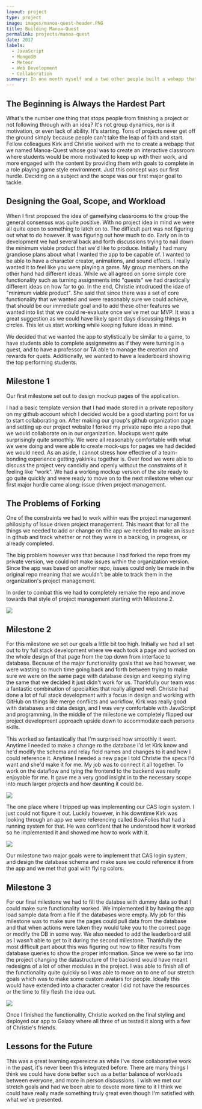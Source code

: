 ```yaml
---
layout: project
type: project
image: images/manoa-quest-header.PNG
title: Building Manoa-Quest
permalink: projects/manoa-quest
date: 2017
labels:
  - JavaScript
  - MongoDB
  - Meteor
  - Web Development
  - Collaboration
summary: In one month myself and a two other people built a webapp that aimed to gameify classrooms in order to encourage students to become motivated with their classwork and engaged.
---
```


## The Beginning is Always the Hardest Part

 What's the number one thing that stops people from finishing a project or not following through with an idea? It's not group dynamics, nor is it motivation, or even lack of ability. It's starting. Tons of projects never get off the ground simply because people can't take the leap of faith and start. Fellow colleagues Kirk and Christie worked with me to create a webapp that we named Manoa-Quest whose goal was to create an interactive classroom where students would be more motivated to keep up with their work, and more engaged with the content by providing them with goals to complete in a role playing game style environment. Just this concept was our first hurdle. Deciding on a subject and the scope was our first major goal to tackle. 

## Designing the Goal, Scope, and Workload

 When I first proposed the idea of gameifying classrooms to the group the general consensus was quite positive. With no project idea in mind we were all quite open to something to latch on to. The difficult part was not figuring out what to do however. It was figuring out how much to do. Early on in to development we had several back and forth discussions trying to nail down the minimum viable product that we'd like to produce. Initially I had many grandiose plans about what I wanted the app to be capable of. I wanted to be able to have a character creator, animations, and sound effects. I really wanted it to feel like you were playing a game. My group members on the other hand had different ideas. While we all agreed on some simple core functionality such as turning assignments into "quests" we had drastically different ideas on how far to go. In the end, Christie intodruced the idae of "minimum viable product". She said that since there was a set of core functionality that we wanted and were reasonably sure we could achieve, that should be our immediate goal and to add these other features we wanted into  list that we could re-evaluate once we've met our MVP. It was a great suggestion as we could have likely spent days discussing things in circles. This let us start working while keeping future ideas in mind.

 We decided that we wanted the app to stylistically be similar to a game, to have students able to complete assignmetns as if they were turning in a quest, and to have a professor or TA able to manage the creation and rewards for quets. Additionally, we wanted to have a leaderboard showing the top performing students.
  
## Milestone 1
 
 Our first milestone set out to design mockup pages of the application.
 
 I had a basic template version that I had made stored in a private repository on my github account which I decided would be a good starting point for us to start collaborating on. After making our group's github organization page and setting up our project website I forked my private repo into a repo that we would collaborate on in our organization. Mockups went quite surprisingly quite smoothly. We were all reasonably comfortable with what we were doing and were able to create mock-ups for pages we had decided we would need. As an aside, I cannot stress how effective of a team-bonding experience getting yakiniku together is. Over food we were able to discuss the project very candidly and openly without the constraints of it feeling like "work". We had a working mockup version of the site ready to go quite quickly and were ready to move on to the next milestone when our first major hurdle came along: issue driven project management.
 
## The Problems of Forking
 
 One of the constraints we had to work within was the project management philosiphy of issue driven project management. This meant that for all the things we needed to add or change on the app we needed to make an issue in github and track whether or not they were in a backlog, in progress, or already completed.
 
 The big problem however was that because I had forked the repo from my private version, we could not make issues within the organization version. Since the app was based on another repo, issues could only be made in the original repo meaning that we wouldn't be able to track them in the organization's project management.
 
 In order to combat this we had to completely remake the repo and move towards that style of project management starting with Milestone 2.
 
<div>
 <img class="ui image" src="../images/m1screencap.PNG">
</div>
 
## Milestone 2
 
 For this milestone we set our goals a little bit too high. Initially we had all set out to try full stack development where we each took a page and worked on the whole design of that page from the top down from interface to database. Because of the major functionality goals that we had however, we were wasting so much time going back and forth between trying to make sure we were on the same page with database design and keeping styling the same that we decided it just didn't work for us. Thankfully our team was a fantastic combination of specialties that really aligned well. Christie had done a lot of full stack development with a focus in design and working with GitHub on things like merge conflicts and workflow, Kirk was really good with databases and data design, and I was very comfortable with JavaScript and programming. In the middle of the milestone we completely flipped our project development approach upside down to accommodate each persons skills.
 
 This worked so fantastically that I'm surprised how smoothly it went. Anytime I needed to make a change ro the database I'd let Kirk know and he'd modify the schema and relay field names and changes to it and how I could reference it. Anytime I needed a new page I told Christie the specs I'd want and she'd make it for me. My job was to connect it all together. To work on the dataflow and tying the frontend to the backend was really enjoyable for me. It gave me a very good insight in to the necessary scope into much larger projects and how daunting it could be.
 
<div>
 <img class="ui image" src="../images/student-home-page.png">
</div>
 
 The one place where I tripped up was implementing our CAS login system. I just could not figure it out. Luckily however, in his downtime Kirk was looking through an app we were referencing called BowFolios that had a running system for that. He was confident that he understood how it worked so he implemented it and showed me how to work with it.
 
<div>
  <img class="ui image" src="../images/landing-page.png">
</div>
 
  Our milestone two major goals were to implement that CAS login system, and design the database schema and make sure we could reference it from the app and we met that goal with flying colors.
  
## Milestone 3
 
 For our final milestone we had to fill the databse with dummy data so that I could make sure functionality worked. We implemented it by having the app load sample data from a file if the databases were empty. My job for this milestone was to make sure the pages could pull data from the database and that when actions were taken they would take you to the correct page or modify the DB in some way. We also needed to add the leaderboard still as I wasn't able to get to it during the second milestone. Thankfully the most difficult part about this was figuring out how to filter results from database queries to show the proper information. Since we were so far into the project changing the datastructure of the backend would have meant redesigns of a lot of other modules in the project. I was able to finish all of the functionality quite quickly so I was able to move on to one of our stretch goals which was to make some custom avatars for people. Ideally this would have extended into a character creator I did not have the resources or the time to filly flesh the idea out.
 
<div>
  <img class="ui image" src="../images/leaderboard.png">
</div>
 
 
 Once I finished the functionality, Christie worked on the final styling and deployed our app to Galaxy where all three of us tested it along with a few of Christie's friends.
 
## Lessons for the Future
This was a great learning expereicne as while I've done collaborative work in the past, it's never been this integrated before. There are many things I think we could have done better such as a better balance of workloads between everyone, and more in person discussions. I wish we met our stretch goals and had we been able to devote more time to it I think we could have really made something truly great even though I'm satisfied with what we've presented.
